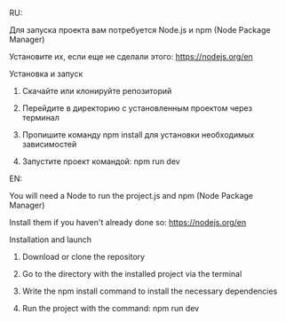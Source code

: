 RU:

Для запуска проекта вам потребуется Node.js и npm (Node Package Manager)

Установите их, если еще не сделали этого: https://nodejs.org/en

Установка и запуск

1. Скачайте или клонируйте репозиторий

2. Перейдите в директорию с установленным проектом через терминал

3. Пропишите команду npm install для установки необходимых зависимостей
   
4. Запустите проект командой: npm run dev 


EN:

You will need a Node to run the project.js and npm (Node Package Manager)

Install them if you haven't already done so: https://nodejs.org/en

Installation and launch

1. Download or clone the repository

2. Go to the directory with the installed project via the terminal

3. Write the npm install command to install the necessary dependencies
   
4. Run the project with the command: npm run dev
